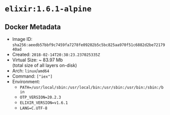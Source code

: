 # `elixir:1.6.1-alpine`

## Docker Metadata

- Image ID: `sha256:aeedb57bbf9c7459fa7278fe09202b5c5bc825aa970f51c6882d2be7217940ad`
- Created: `2018-02-14T20:38:23.237025335Z`
- Virtual Size: ~ 83.97 Mb  
  (total size of all layers on-disk)
- Arch: `linux`/`amd64`
- Command: `["iex"]`
- Environment:
  - `PATH=/usr/local/sbin:/usr/local/bin:/usr/sbin:/usr/bin:/sbin:/bin`
  - `OTP_VERSION=20.2.3`
  - `ELIXIR_VERSION=v1.6.1`
  - `LANG=C.UTF-8`
